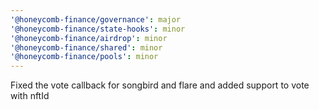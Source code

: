 ```yaml
---
'@honeycomb-finance/governance': major
'@honeycomb-finance/state-hooks': minor
'@honeycomb-finance/airdrop': minor
'@honeycomb-finance/shared': minor
'@honeycomb-finance/pools': minor
---
```


Fixed the vote callback for songbird and flare and added support to vote with nftId
